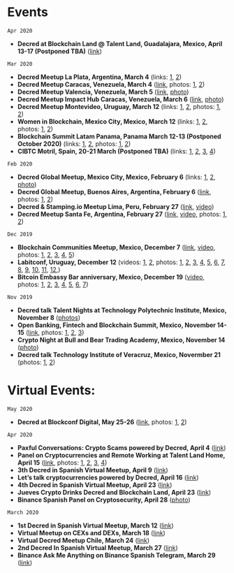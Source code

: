 # Events

`Apr 2020`

- **Decred at Blockchain Land @ Talent Land, Guadalajara, Mexico, April 13-17 (Postponed TBA)**  ([link](https://twitter.com/blockchain_land/status/1232783860804542464)) 


`Mar 2020`

- **Decred Meetup La Plata, Argentina, March 4** (links: [1](https://twitter.com/Decred_ES/status/1234666425094004737), [2](https://twitter.com/cryptorc_tech/status/1234499777750032384))
- **Decred Meetup Caracas, Venezuela, March 4** ([link](https://twitter.com/Decred_ES/status/1234569119560847360), photos: [1](https://twitter.com/Decred_ES/status/1235324847338795009), [2](https://twitter.com/Decred_ES/status/1236075382253801472))
- **Decred Meetup Valencia, Venezuela, March 5** ([link](https://twitter.com/Decred_ES/status/1234596258070908928), [photo](https://twitter.com/Decred_ES/status/1236079742643773440)) 
- **Decred Meetup Impact Hub Caracas, Venezuela, March 6** ([link](https://twitter.com/innova_cnsltnts/status/1235712935739170816), [photo](https://twitter.com/Decred_ES/status/1236337867095343104))
- **Decred Meetup Montevideo, Uruguay, March 12** (links: [1](https://twitter.com/gtugoresblock/status/1234907798242299904), [2](https://twitter.com/ivarese/status/1236033414597349378), photos: [1](https://twitter.com/cryptorc_tech/status/1241081659669315585), [2](https://twitter.com/ivarese/status/1238628854379536389))
- **Women in Blockchain, Mexico City, Mexico, March 12** (links: [1](https://twitter.com/Decred_ES/status/1238150119645732864), [2](https://twitter.com/blockchain_land/status/1237522655940468737), photos: [1](https://twitter.com/victorarubin/status/1238288234368708608), [2](https://twitter.com/LOReBitcoin/status/1238511419886313475))
- **Blockchain Summit Latam Panama, Panama March 12-13 (Postponed October 2020)**  (links: [1](https://twitter.com/BlockSummitLA/status/1230299263579676679), [2](https://twitter.com/Decred_ES/status/1237552322596593665), photos: [1](https://twitter.com/josepimpo/status/1237900648533725185), [2](https://twitter.com/elianhuesca/status/1237925578281488386))
- **CIBTC Motril, Spain, 20-21 March  (Postponed TBA)** (links: [1](https://twitter.com/Decred_ES/status/1219643492110163969), [2](https://twitter.com/territoriobtc/status/1230511208127762433), [3](https://twitter.com/territoriobtc/status/1232631409598246912), [4](https://twitter.com/territoriobtc/status/1233349906171125761))

`Feb 2020`

- **Decred Global Meetup, Mexico City, Mexico, February 6** (links: [1](https://twitter.com/cryptorocketok/status/1224422477507547136), [2](https://twitter.com/Decred_ES/status/1222163194782851072), [photo](https://twitter.com/LOReBitcoin/status/1225608559699820549))
- **Decred Global Meetup, Buenos Aires, Argentina, February 6** ([link](https://twitter.com/EspacioBitcoin/status/1225102862595842048), photos: [1](https://twitter.com/Decred_ES/status/1225571706590433281), [2](https://twitter.com/plabarta_/status/1225595614324498433)) 
- **Decred & Stamping.io Meetup Lima, Peru, February 27** ([link](https://twitter.com/victorarubin/status/1230594584574648322), [video](https://twitter.com/Decred_ES/status/1233597901898645507))
- **Decred Meetup Santa Fe, Argentina, February 27** ([link](https://twitter.com/Decred_ES/status/1225598769783287808), [video](https://twitter.com/cryptorc_tech/status/1235269095194578944), photos: [1](https://twitter.com/Decred_ES/status/1233159907194605572), [2](https://twitter.com/Decred_ES/status/1233230772653449216)) 

`Dec 2019`

- **Blockchain Communities Meetup, Mexico, December 7** ([link](https://www.eventbrite.com.mx/e/1er-encuentro-de-comunidades-blockchain-tickets-82909449395#), [video](https://twitter.com/Decred_ES/status/1203499869375254529), photos: [1](https://twitter.com/BlockchainBajio/status/1203049608533950468), [2](https://twitter.com/BlockchainBajio/status/1196989509512110080), [3](https://twitter.com/Decred_ES/status/1203501933991989248), [4](https://twitter.com/NancyNSalazar/status/1209143989984808961), [5](https://twitter.com/BlockchainBajio/status/1209141039086362624)) 					   
- **Labitconf, Uruguay, December 12** (videos: [1](https://twitter.com/Decred_ES/status/1205502212522356738), [2](https://twitter.com/Decred_ES/status/1205501327197032448), photos: [1](https://twitter.com/Decred_ES/status/1205138606144266241), [2](https://twitter.com/Decred_ES/status/1205191311986483200), [3](https://twitter.com/Decred_ES/status/1205212201105154050), [4](https://twitter.com/jimnguyenjn/status/1205209365130743808), [5](https://twitter.com/Decred_ES/status/1205269156645474304), [6](https://twitter.com/LOReBitcoin/status/1205297542491181057), [7](https://twitter.com/Decred_ES/status/1205539678985822211), [8](https://twitter.com/Decred_ES/status/1205586138360111106), [9](https://twitter.com/ShapeShift_io/status/1205626166838644736), [10](https://twitter.com/josepimpo/status/1205657383654981632), [11](https://twitter.com/victorarubin/status/1205872616935972864), [12](https://twitter.com/Decred_ES/status/1206635864035602433),)	
- **Bitcoin Embassy Bar anniversary, Mexico, December 19** ([video](https://twitter.com/addcade/status/1225608461947461633), photos: [1](https://twitter.com/Decred_ES/status/1207380289107959809), [2](https://twitter.com/josepimpo/status/1207721751469285376), [3](https://twitter.com/victorarubin/status/1225607934169751554), [4](https://twitter.com/accour/status/1225606991667695621), [5](https://twitter.com/blockchain_land/status/1225599854610702337), [6](https://twitter.com/raulmunozb_/status/1225787909543841792), [7](https://twitter.com/Decred_ES/status/1208204612215418887))

`Nov 2019`

- **Decred talk Talent Nights at Technology Polytechnic Institute, Mexico, November 8** ([photos](https://twitter.com/Decred_ES/status/1192837523766161408))
- **Open Banking, Fintech and Blockchain Summit, Mexico, November 14-15** ([link](https://theopenbankingsummit.com/), photos: [1](https://twitter.com/nachoflores/status/1195459765637394436), [2](https://twitter.com/Decred_ES/status/1195439354702753792), [3](https://twitter.com/elianhuesca/status/1195470065900163077))						
- **Crypto Night at Bull and Bear Trading Academy, Mexico, November 14** ([photo](https://twitter.com/Decred_ES/status/1195158022374514689))
- **Decred talk Technology Institute of Veracruz, Mexico, Novermber 21** (photos: [1](https://twitter.com/Decred_ES/status/1197228812498432000), [2](https://twitter.com/Decred_ES/status/1198095488366587904)) 


# Virtual Events:

`May 2020`

- **Decred at Blockconf Digital, May 25-26** ([link](https://twitter.com/BlockconfD/status/1250771756517920771), photos: [1](https://twitter.com/BlockconfD/status/1251194332079697922), [2](https://twitter.com/BlockconfD/status/1251316437450469376))

`Apr 2020`

- **Paxful Conversations: Crypto Scams powered by Decred, April 4** ([link](https://twitter.com/paxful_LATAM/status/1245066931155148800)) 
- **Panel on Cryptocurrencies and Remote Working at Talent Land Home, April 15** ([link](https://twitter.com/Decred_ES/status/1250568376851841030), photos: [1](https://twitter.com/blockchain_land/status/1250936111490269184), [2](https://twitter.com/blockchain_land/status/1248359361069699072), [3](https://twitter.com/blockchain_land/status/1250470211888787459), [4](https://twitter.com/blockchain_land/status/1250538840768434176))
- **3th Decred in Spanish Virtual Meetup, April 9** ([link](https://twitter.com/Decred_ES/status/1245526903110414336))
- **Let’s talk cryptocurrencies powered by Decred, April 16** ([link](https://twitter.com/Decred_ES/status/1245452957417684992)) 
- **4th Decred in Spanish Virtual Meetup, April 23** ([link](https://twitter.com/Decred_ES/status/1253045934214217728)) 
- **Jueves Crypto Drinks Decred and Blockchain Land, April 23** ([link](https://twitter.com/Decred_ES/status/1253427311707213824)) 
- **Binance Spanish Panel on Cryptosecurity, April 28** ([photo](https://twitter.com/elianhuesca/status/1255293877373800448 ))

`March 2020`

- **1st Decred in Spanish Virtual Meetup, March 12** ([link](https://twitter.com/Decred_ES/status/1238242352306614273))
- **Virtual Meetup on CEXs and DEXs, March 18** ([link](https://twitter.com/elianhuesca/status/1240442413732319235)) 
- **Virtual Decred Meetup Chile, March 24** ([link](https://twitter.com/BlockAcademyCL/status/1240279522869686273))
- **2nd Decred In Spanish Virtual Meetup, March 27** ([link](https://twitter.com/Decred_ES/status/1243214184793485314)) 
- **Binance Ask Me Anything on Binance Spanish Telegram, March 29** ([link](https://twitter.com/Decred_ES/status/1243953116963315712)) 
